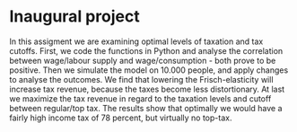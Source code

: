 # Inaugural project

In this assigment we are examining optimal levels of taxation and tax cutoffs. First, we code the functions in Python and analyse the correlation between wage/labour supply and wage/consumption - both prove to be positive. Then we simulate the model on 10.000 people, and apply changes to analyse the outcomes. We find that lowering the Frisch-elasticity will increase tax revenue, because the taxes become less distortionary. At last we maximize the tax revenue in regard to the taxation levels and cutoff between regular/top tax. The results show that optimally we would have a fairly high income tax of 78 percent, but virtually no top-tax.
